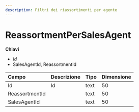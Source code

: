 ```yaml
---
description: Filtri dei riassortimenti per agente
---
```


# ReassortmentPerSalesAgent

**Chiavi**

* _Id_
* SalesAgentId, ReassortmentId

| Campo | Descrizione | Tipo | Dimensione |
| :--- | :--- | :--- | :--- |
| Id | Id | text | 50 |
| ReassortmentId |  | text | 50 |
| SalesAgentId |  | text | 50 |

